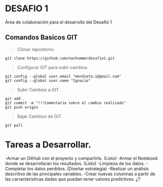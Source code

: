 # DESAFIO 1
Área de colaboración para el desarrollo del Desafió 1

## Comandos Basicos GIT

> Clonar repositorio.

```
git clone https://github.com/nachommm/desafio1.git
```

> Configurar GIT para subir cambios.

```
git config --global user.email "mendieta.i@gmail.com"
git config --global user.name "Ignacio"
```

> Subir Cambios a GIT.

```
git add .
git commit -m "!!!Comentario sobre el cambio realizado"
git push origin
```

> Bajar Cambios de GIT. 

```
git pull
```


# Tareas a Desarrollar.

-Armar un GitHub con el proyecto y compartirlo. (Listo)
-Armar el Notebook donde se desarrollaran los resultados. (Listo)
-Limpieza de los datos.
-Completar los datos perdidos. (Diseñar estrategia)
-Realizar un análisis descritivo de las principales variables.
-Crear nuevas columnas a partir de las carracteristicas dadas que puedan tener valores predictivos. ¿?



